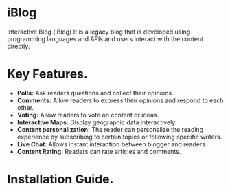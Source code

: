 # iBlog
Interactive Blog (iBlog) It is a legacy blog that is developed using programming languages ​​and APIs and users interact with the content directly.

# Key Features.
- **Polls:** Ask readers questions and collect their opinions.
- **Comments:** Allow readers to express their opinions and respond to each other.
- **Voting:** Allow readers to vote on content or ideas.
- **Interactive Maps:** Display geographic data interactively.
- **Content personalization:** The reader can personalize the reading experience by subscribing to certain topics or following specific writers.
- **Live Chat:** Allows instant interaction between blogger and readers.
- **Content Rating:** Readers can rate articles and comments.

# Installation Guide.

<!--stackedit_data:
eyJoaXN0b3J5IjpbLTUwNzgyMjUxNywtMTcyMjA3NjI1NiwxNj
M4NjA5NzIwXX0=
-->